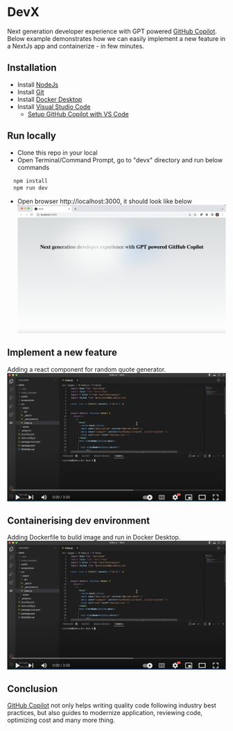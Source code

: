 
# DevX

Next generation developer experience with GPT powered [GitHub Copilot](https://github.com/features/copilot). Below example demonstrates how we can easily implement a new feature in a NextJs app and containerize - in few minutes.

## Installation
- Install [NodeJs](https://nodejs.org/)
- Install [Git](https://docs.github.com/en/desktop/installing-and-configuring-github-desktop/installing-and-authenticating-to-github-desktop/installing-github-desktop)
- Install [Docker Desktop](https://www.docker.com/products/docker-desktop)
- Install [Visual Studio Code](https://code.visualstudio.com)
    - [Setup GitHub Copilot with VS Code](https://docs.github.com/en/copilot/getting-started-with-github-copilot/getting-started-with-github-copilot-in-visual-studio-code)

## Run locally
- Clone this repo in your local
- Open Terminal/Command Prompt, go to "devx" directory and run below commands
```bash
  npm install
  npm run dev
```
- Open browser http://localhost:3000, it should look like below
![localhost](/screenshots/localhost.png?raw=true "Running locally")

## Implement a new feature
Adding a react component for random quote generator.
[![New feature - random quote generator](/screenshots/video1.png?raw=true)](https://www.youtube.com/watch?v=vO8QGyhy9yU "New feature - random quote generator")

## Containerising dev environment
Adding Dockerfile to build image and run in Docker Desktop.
[![Containerising app](/screenshots/video1.png?raw=true)](https://www.youtube.com/watch?v=GOBJqqcQ_hI "Containerising app")

## Conclusion
[GitHub Copilot](https://github.com/features/copilot) not only helps writing quality code following industry best practices, but also guides to modernize application, reviewing code, optimizing cost and many more thing.

